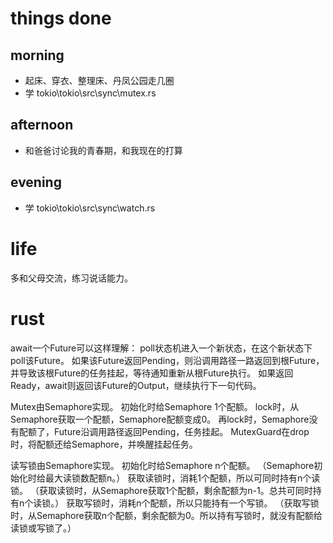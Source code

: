 # things done
## morning
* 起床、穿衣、整理床、丹凤公园走几圈
* 学 tokio\tokio\src\sync\mutex.rs
## afternoon
* 和爸爸讨论我的青春期，和我现在的打算
## evening
* 学 tokio\tokio\src\sync\watch.rs

# life
多和父母交流，练习说话能力。

# rust
await一个Future可以这样理解：
poll状态机进入一个新状态，在这个新状态下poll该Future。
如果该Future返回Pending，则沿调用路径一路返回到根Future，并导致该根Future的任务挂起，等待通知重新从根Future执行。
如果返回Ready，await则返回该Future的Output，继续执行下一句代码。

Mutex由Semaphore实现。
初始化时给Semaphore 1个配额。
lock时，从Semaphore获取一个配额，Semaphore配额变成0。
再lock时，Semaphore没有配额了，Future沿调用路径返回Pending，任务挂起。
MutexGuard在drop时，将配额还给Semaphore，并唤醒挂起任务。

读写锁由Semaphore实现。
初始化时给Semaphore n个配额。
（Semaphore初始化时给最大读锁数配额n。）
获取读锁时，消耗1个配额，所以可同时持有n个读锁。
（获取读锁时，从Semaphore获取1个配额，剩余配额为n-1。总共可同时持有n个读锁。）
获取写锁时，消耗n个配额，所以只能持有一个写锁。
（获取写锁时，从Semaphore获取n个配额，剩余配额为0。所以持有写锁时，就没有配额给读锁或写锁了。）
